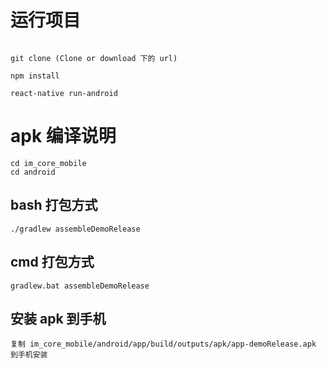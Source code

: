 # 运行项目
```

git clone (Clone or download 下的 url)

npm install

react-native run-android

```
# apk 编译说明
```
cd im_core_mobile
cd android

```
## bash 打包方式
```
./gradlew assembleDemoRelease

```

## cmd 打包方式
```
gradlew.bat assembleDemoRelease

```

## 安装 apk 到手机
```
复制 im_core_mobile/android/app/build/outputs/apk/app-demoRelease.apk 到手机安装

```